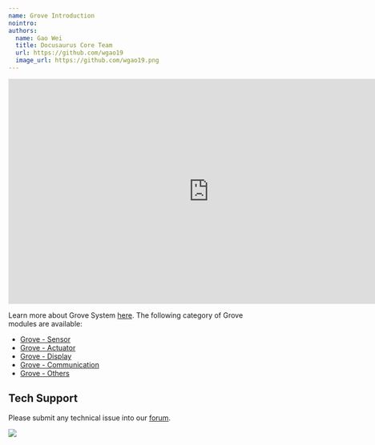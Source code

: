 ```yaml
---
name: Grove Introduction
nointro:
authors:
  name: Gao Wei
  title: Docusaurus Core Team
  url: https://github.com/wgao19
  image_url: https://github.com/wgao19.png
---
```


<iframe width="800" height="450" src="https://www.youtube.com/embed/1Rc_OiebDPo" frameborder="0" allow="accelerometer; autoplay; encrypted-media; gyroscope; picture-in-picture" allowfullscreen></iframe>


Learn more about Grove System [here](/docs/Grove/Grove_System/). The following category of Grove modules are available:

- [Grove - Sensor](https://wiki.seeedstudio.com/Sensor/)
- [Grove - Actuator](https://wiki.seeedstudio.com/Actuator/)
- [Grove - Display](https://wiki.seeedstudio.com/Display/)
- [Grove - Communication](https://wiki.seeedstudio.com/Communication/)
- [Grove - Others](https://wiki.seeedstudio.com/Others/)


## Tech Support
Please submit any technical issue into our [forum](https://forum.seeedstudio.com/). <br /><p><a href="https://www.seeedstudio.com/act-4.html?utm_source=wiki&utm_medium=wikibanner&utm_campaign=newproducts" target="_blank"><img src="https://files.seeedstudio.com/wiki/Wiki_Banner/new_product.jpg" /></a></p>